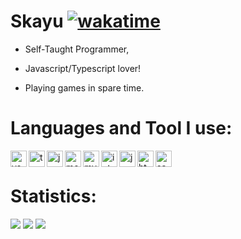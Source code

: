 
# Skayu [![wakatime](https://wakatime.com/badge/user/e9f76299-bef3-4ea2-a586-c927bfcc3072.svg)](https://wakatime.com/@e9f76299-bef3-4ea2-a586-c927bfcc3072)

- Self-Taught Programmer,

- Javascript/Typescript lover!

- Playing games in spare time.

# Languages and Tool I use:

<img align="left" alt="vscode" width="26px" src="https://i.imgur.com/LwSdAlE.png" />
<img align="left" alt="ts" width="26px" src="https://i.imgur.com/vSgFULR.png" />
<img align="left" alt="js" width="26px" src="https://i.imgur.com/3u1wzwE.png" />
<img align="left" alt="mongo" width="26px" src="https://imgur.com/xN5cFRr.png" />  
<img align="left" alt="mysql" width="26px" src="https://cdn.freelogovectors.net/wp-content/uploads/2020/02/mysql-logo.png" /> 
<img align="left" alt="intellij" width="26px" src="https://upload.wikimedia.org/wikipedia/commons/thumb/9/9c/IntelliJ_IDEA_Icon.svg/1024px-IntelliJ_IDEA_Icon.svg.png" /> 
<img align="left" alt="java" width="26px" src="https://www.iprsam.com/wp-content/uploads/2018/12/Java-logo-tr.png" /> 
<img align="left" alt="html" width="26px" src="https://upload.wikimedia.org/wikipedia/commons/thumb/6/61/HTML5_logo_and_wordmark.svg/512px-HTML5_logo_and_wordmark.svg.png" /> 
<img align="left" alt="sass" width="26px" src="https://upload.wikimedia.org/wikipedia/commons/thumb/9/96/Sass_Logo_Color.svg/1200px-Sass_Logo_Color.svg.png" />  <br />

# Statistics:

<img src="https://github-readme-stats.vercel.app/api?username=Skayux&show_icons=true&theme=radical">
<img src="https://github-readme-stats.vercel.app/api/top-langs/?username=SkayuX&langs_count=12&layout=compact&theme=radical">
<img src="https://github-readme-stats.vercel.app/api/wakatime?username=e9f76299-bef3-4ea2-a586-c927bfcc3072">
